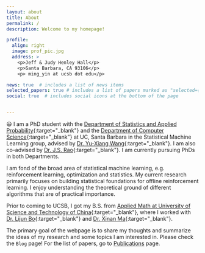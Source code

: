 ```yaml
---
layout: about
title: About
permalink: /
description: Welcome to my homepage!

profile:
  align: right
  image: prof_pic.jpg
  address: >
    <p>Jeff & Judy Henley Hall</p>
    <p>Santa Barbara, CA 93106</p>
    <p> ming_yin at ucsb dot edu</p>

news: true  # includes a list of news items
selected_papers: true # includes a list of papers marked as "selected={true}"
social: true  # includes social icons at the bottom of the page


---
```


 :smiley: I am a PhD student with the [Department of Statistics and Applied Probability](https://www.pstat.ucsb.edu/){:target="\_blank"} and the [Department of Computer Science](https://www.cs.ucsb.edu/){:target="\_blank"} at UC, Santa Barbara in the Statistical Machine Learning group, advised by [Dr. Yu-Xiang Wang](https://sites.cs.ucsb.edu/~yuxiangw/){:target="\_blank"}. I am also co-advised by [Dr. J.S. Rao](http://jammalam.faculty.pstat.ucsb.edu){:target="\_blank"}. I am currently pursuing PhDs in both Departments.  

I am fond of the broad area of statistical machine learning, e.g. reinforcement learning, optimization and statistics. My current research primarily focuses on building statistical foundations for offline reinforcement learning. I enjoy understanding the theoretical ground of different algorithms that are of practical importance.

Prior to coming to UCSB, I got my B.S. from [Applied Math at 
University of Science and Technology of China](http://math.ustc.edu.cn/ENGLISH/list.htm){:target="\_blank"}, where I worked with [Dr. Lijun Bo](http://staff.ustc.edu.cn/~lijunbo/){:target="\_blank"} and [Dr. Xinan Ma](http://staff.ustc.edu.cn/~xinan/Publications_en.html){:target="\_blank"}.

The primary goal of the webpage is to share my thoughts and summarize the ideas of my research and some topics I am interested in. Please check the `Blog` page! For the list of papers, go to [Publications](/publications) page.










